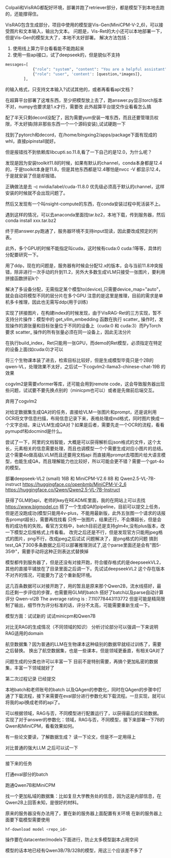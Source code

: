 Colpali和VisRAG都配好环境，部署并跑了retriever部分，都是模型下到本地去跑的，还能撑得住。

VisRAG包含生成部分，项目中使用的模型是Vis-Gen(MiniCPM-V-2_6)，可以接受图片和文本输入，输出为文本。
问题是，Vis-Ret的大小还可以本地部署一下，但是Vis-Gen的模型太大了，本地不太好部署。
解决方法包括：
1. 使用线上算力平台看看能不能跑起来
2. 使用一些api接口，试了deepseek的，但是貌似不支持
```python
messages=[
            {"role": "system", "content": "You are a helpful assistant"},
            {"role": "user", 'content': [question,*images]},
        ],
```
的输入格式，只支持文本输入?试试其他的，或者再看看api文档？


在超算平台部署了这堆东西，至少把模型放上去了，跑answer.py显示torch版本不对，numpy也要求是1.x才行，需要改
此外超算平台提交作业看看怎么搞

配了半天只剩decord没配了，因为需要yum安装一堆东西，而且还要管理员权限，不太好搞(除非那些东西一个一个源码安装),试试硬跑一下

找到了pytorch和decord，在/home/bingxing2/apps/package下面有现成的whl，直接pipinstall就好。

但是报错找不到依赖库libcupti.so.11.8,看了一下自己的是12.0，为什么呢？

发现是因为安装toolkit11.8的时候，如果有默认的channel，conda本身都是12.4的，于是toolkit本身是11.8，但是其他东西都是12.4哪怕是nvcc -V 都显示12.4，于是就安装了但是却报错。

正确做法是去 -c nvidia/label/cuda-11.8.0 优先级必须高于默认的channel，这样安装的时候就不会出现问题了。

然后又发现有一个叫nsight-compute的东西，在conda安装过程中死活装不上。

遇到这样的情况，可以去anaconda里面找tar.bz2，本地下载，传到服务器，然后conda install xxx.tar.bz2


终于把answer.py跑通了，服务器环境不支持input现读，因此要改成预定的列表。

此外，多个GPU的时候不能指定叫cuda，这时候有cuda:0 cuda:1等等，具体的分配要研究一下。

用了ddp，现在的问题是，服务器有时候会分配12.x的版本，会与当前11.8冲突报错，除非进行一次手动的升到11.2，另外大多数生成VLM只接受一张图片，要利用拼接函数拼前k个

解决了多设备分配，无需指定某个模型to(device),只需要device_map="auto"，就会自动将模型不同的层分片在多个GPU
注意的是这里是推理，目前的需求是单机多卡推理，因此也无需写ddp(用于训练)

实现了拼接图片，在构建index的时候发现，由于VisRAG-Ret的三方实现，暂不支持分片操作：模型中的 get_vllm_embedding 函数在执行 scatter_ 操作时，发现操作的源张量和目标张量位于不同的设备上（cuda:0 和 cuda:3）而PyTorch 要求 scatter_ 操作的所有张量必须在同一设备上，因此无法分片

在执行build_index，Ret只能用一张GPU，而demo的Ret模型，必须指定在特定的设备上面(如cuda:0)才可以

将三个生物课本装了进去，检索目标比较好，但是生成模型毕竟只是个2B的qwen-VL，处理效果不太好，之后试一下cogvlm2-llama3-chinese-chat-19B 的效果

cogvlm2是需要xformer等库，还可能会用到remote code，这会导致服务器出现些问题，试试要不要先换点别的（minicpm也可以）或者是先做前后端交互。


弃用了cogvlm2

对给定数据集生成QA对的任务，直接给VLM一张图片和prompt，还是说利用OCR将文字信息扫描，布局信息记录下来，表格处理成md格式，同时图片换成一个文字总结，来让VLM生成QA对？如果是后者，需要先走一个OCR的流程，看看pymupdf和docmind是什么。

尝试了一下，阿里的文档智能，大概是可以获得解析后json格式的文件，这个太长，元素相关的信息需要处理，而且也调模型一个个需要生成对应小图片的总结。这个需要4o做高级LVLM而且还要用文档api
而直接用prompt去喂图片给大语言模型，也能生成QA，而且理解能力也比较好，所以可能会更不错？需要一个gpt-4o的模型。

部署deepseek-VL2 (small) 16B 和 MiniCPM-V2.6 8B 和 Qwen2.5-VL-7B-instruct
https://huggingface.co/openbmb/MiniCPM-V-2_6
https://huggingface.co/Qwen/Qwen2.5-VL-7B-Instruct

获得了GLM的api，老师的key在README里面，我的在网站上可以去找
https://www.bigmodel.cn
搭了一个生成QA的pipeline，目前可以提交上任务，但是还没跑成功(模型只能用4v-plus，不能用最新版，此外五张图一个请求的话报告prompt超长)，需要再找找看
只传一张图片，结果还行，不会爆超长，但是会有的成功有的失败。看官方文档中，batch目前还是支持glm4v,没有plus版本，改一下模型之后按格式上传看看。
改完之后还是不行，但是发现官方只能用jpeg格式的图片，png不行，改成jpeg之后试试
问题解决了，是png格式的问题
搞到test_QA了300多条数据之后可以部署推理测试了,这个parse里面还是会有"图5-35中"，需要手动将这种正则表达式替换掉


模型都传到服务器了，但是还没有对接开跑，符合缓存格式的是deepseekVL2，其他的直接平铺放在了目录里面之后调一下。先试试deepseekVL2
这个存在版本不对齐的情况，可能要为了这个重新配环境。

这几百条数据可以对接开跑了，用的暂且是原来那个Qwen2B，流水线搭好，最后还剩一步评估的步骤，也需要用GLM的batch
搭好了batch以及parse自动计算评分
Qwen-vl2B The average rating is : 7.110778443113772
但是可能是精简限制了输出，细节作为评分标准的话，评分不太高，可能需要重新生成一下。

模型方面：试试新的
试试minicpm和Qwen7B





对比无RAG的生成情况（不同领域的知识）
分析讨论部分可以强调一下来说明RAG适用的domain

航空数据集？因为普通的LLM在生物课本这种级别的数据早就经过训练了，需要之后替换。
换出了航空数据集，也是一些课本，但是领域更垂直，有相关QA对了

问题生成的分类也许可以丰富一下
目前不是特别需要，再搞个更加私密的数据集，丰富一下领域就好了

第二次过程记录
已经提交

本地batch和老师账号的batch
以及QAgen的参数化，同时在QAgen的步骤中打通了下载流程，接下来需要在eval部分进行参数化和下载流程。一旦实现，就可以将我的api换成老师的api了。

可以根据领域，RAG与否，不同模型进行配置运行了，以获得最后的实验数据。
实现了对于answer的参数化：领域，RAG与否，不同模型，接下来部署一下7B的Qwen和MiniCPM，看看效果如何。


有一些论文要读，了解数据生成？
读一下论文，但是不一定用得上

对比普通的强大LLM
之后可以试一下

-----------
接下来的任务

打通eval部分的batch

跑通Qwen7B和MiniCPM

找一个更加私域的数据集：比如复旦大学教务处的信息，因为这是内部信息，在Qwen2B上回答未知，是很好的材料。

原来的服务器没有办法用了，要在新的服务器上面配置有关环境
在新的服务器上面要下载模型需要使用
```bash
hf-download model <repo_id>
```
操作要在datacenter/models下面进行，防止太多模型副本占用空间

模型的话本地已经有Qwen3B/7B/32B的模型，用这三个应该差不多了